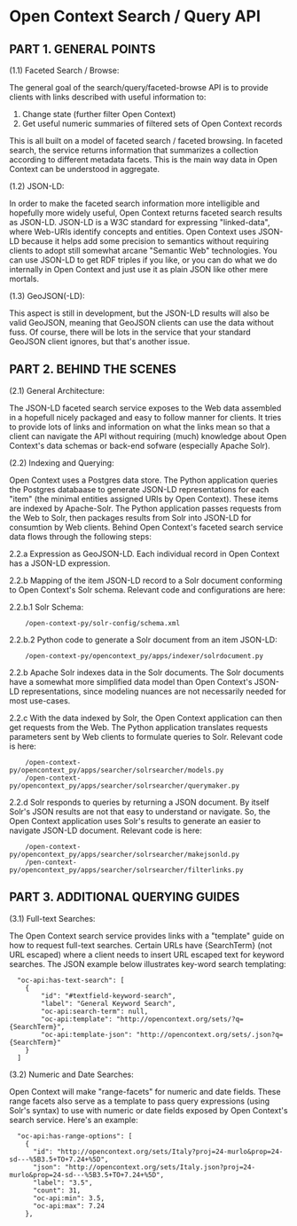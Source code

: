 Open Context Search / Query API
=======================


PART 1. GENERAL POINTS
------------------------------------------

(1.1) Faceted Search / Browse:

The general goal of the search/query/faceted-browse API is to provide clients with links
described with useful information to:

  1. Change state (further filter Open Context)
  2. Get useful numeric summaries of filtered sets of Open Context records
  
This is all built on a model of faceted search / faceted browsing. In faceted search, the
service returns information that summarizes a collection according to different metadata
facets. This is the main way data in Open Context can be understood in aggregate.


(1.2) JSON-LD: 

In order to make the faceted search information more intelligible and hopefully
more widely useful, Open Context returns faceted search results as JSON-LD. JSON-LD is
a W3C standard for expressing "linked-data", where Web-URIs identify concepts and entities.
Open Context uses JSON-LD because it helps add some precision to semantics without requiring
clients to adopt still somewhat arcane "Semantic Web" technologies. You can use JSON-LD to
get RDF triples if you like, or you can do what we do internally in Open Context and just
use it as plain JSON like other mere mortals.


(1.3) GeoJSON(-LD):

This aspect is still in development, but the JSON-LD results will also be valid GeoJSON, meaning
that GeoJSON clients can use the data without fuss. Of course, there will be lots in the service
that your standard GeoJSON client ignores, but that's another issue.



PART 2. BEHIND THE SCENES
------------------------------------------

(2.1) General Architecture:

The JSON-LD faceted search service exposes to the Web data assembled in a hopefull nicely packaged
and easy to follow manner for clients. It tries to provide lots of links and information on what
the links mean so that a client can navigate the API without requiring (much) knowledge about 
Open Context's data schemas or back-end sofware (especially Apache Solr). 


(2.2) Indexing and Querying:

Open Context uses a Postgres data store. The Python application queries the Postgres databaase to
generate JSON-LD representations for each "item" (the minimal entities assigned URIs by Open Context).
These items are indexed by Apache-Solr. The Python application passes requests from the Web to Solr,
then packages results from Solr into JSON-LD for consumtion by Web clients. Behind Open Context's 
faceted search service data flows through the following steps:

  2.2.a Expression as GeoJSON-LD. Each individual record in Open Context has a JSON-LD expression.
  
  2.2.b Mapping of the item JSON-LD record to a Solr document conforming to Open Context's Solr schema.
  Relevant code and configurations are here:
  
  2.2.b.1 Solr Schema:
  
        /open-context-py/solr-config/schema.xml
  
  2.2.b.2 Python code to generate a Solr document from an item JSON-LD:
  
        /open-context-py/opencontext_py/apps/indexer/solrdocument.py
  
  2.2.b Apache Solr indexes data in the Solr documents. The Solr documents have a somewhat more simplified
  data model than Open Context's JSON-LD representations, since modeling nuances are not necessarily
  needed for most use-cases.
  
  2.2.c With the data indexed by Solr, the Open Context application can then get requests from the Web. The
  Python application translates requests parameters sent by Web clients to formulate queries to Solr.
  Relevant code is here:
  
        /open-context-py/opencontext_py/apps/searcher/solrsearcher/models.py
        /open-context-py/opencontext_py/apps/searcher/solrsearcher/querymaker.py
  
  2.2.d Solr responds to queries by returning a JSON document. By itself Solr's JSON results are not that 
  easy to understand or navigate. So, the Open Context application uses Solr's results to generate an easier
  to navigate JSON-LD document. Relevant code is here:
  
        /open-context-py/opencontext_py/apps/searcher/solrsearcher/makejsonld.py
        /pen-context-py/opencontext_py/apps/searcher/solrsearcher/filterlinks.py



PART 3. ADDITIONAL QUERYING GUIDES
------------------------------------------

(3.1) Full-text Searches:

The Open Context search service provides links with a "template" guide on how to request full-text
searches. Certain URLs have {SearchTerm} (not URL escaped) where a client needs to insert URL escaped
text for keyword searches. The JSON example below illustrates key-word search templating:

      "oc-api:has-text-search": [
        {
            "id": "#textfield-keyword-search", 
            "label": "General Keyword Search", 
            "oc-api:search-term": null, 
            "oc-api:template": "http://opencontext.org/sets/?q={SearchTerm}", 
            "oc-api:template-json": "http://opencontext.org/sets/.json?q={SearchTerm}"
        }
      ] 


(3.2) Numeric and Date Searches:

Open Context will make "range-facets" for numeric and date fields. These range facets also serve as
a template to pass query expressions (using Solr's syntax) to use with numeric or date fields
exposed by Open Context's search service. Here's an example:


      "oc-api:has-range-options": [
        {
          "id": "http://opencontext.org/sets/Italy?proj=24-murlo&prop=24-sd---%5B3.5+TO+7.24+%5D", 
          "json": "http://opencontext.org/sets/Italy.json?proj=24-murlo&prop=24-sd---%5B3.5+TO+7.24+%5D", 
          "label": "3.5", 
          "count": 31, 
          "oc-api:min": 3.5, 
          "oc-api:max": 7.24
        }, 




  
  

